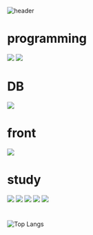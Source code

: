 ![header](https://capsule-render.vercel.app/api?type=waving&color=auto&height=300&width=300&section=header&text=welcome%20chieon's%20github&fontSize=70) 

# programming

<img src="https://img.shields.io/badge/springboot-20232a.svg?style=for-the-badge&logo=springboot&logoColor=#6DB33F" />    <img src="https://img.shields.io/badge/JAVA-007396?style=for-the-badge&logo=java&logoColor=white"> </div>

# DB
<img src="https://img.shields.io/badge/mysql-FFFFB3.svg?style=for-the-badge&logo=mysql&logoColor=#4479A1" />  </div>

# front
<img src="https://img.shields.io/badge/JavaScript-007396?style=flat-square&logo=JavaScript&logoColor=#F7DF1E" />  </div>

# study

<img src="https://img.shields.io/badge/react-20232a.svg?style=for-the-badge&logo=react&logoColor=61DAFB" />  <img src="https://img.shields.io/badge/redis-20232a.svg?style=for-the-badge&logo=redist&logoColor=61DAFB" />  <img src="https://img.shields.io/badge/kafka-20232a.svg?style=for-the-badge&logo=redist&logoColor=61DAFB" />  <img src="https://img.shields.io/badge/kotlin-20232a.svg?style=for-the-badge&logo=redist&logoColor=61DAFB" /> <img src="https://img.shields.io/badge/TypeScript-20232a.svg?style=for-the-badge&logo=redist&logoColor=61DAFB" />
#

  ![Top Langs](https://github-readme-stats.vercel.app/api/top-langs/?username=postwo&layout=compact) 
